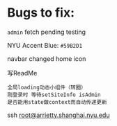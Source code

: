 # Bugs to fix:

`admin` fetch pending testing

NYU Accent Blue: `#59B2D1`

navbar changed home icon

写ReadMe

    全局loading动态小组件（转圈）
    刚登录时 等待setSiteInfo isAdmin
    是否能用state做context而自动传递更新

ssh root@arrietty.shanghai.nyu.edu
